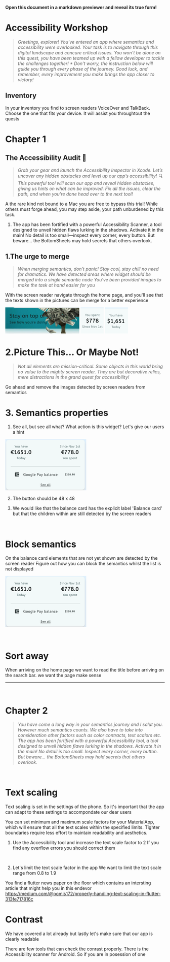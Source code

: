 **Open this document in a markdown previewer and reveal its true form!**

# Accessibility Workshop


> *Greetings, explorer! 
You've entered an app where semantics and accessibility were overlooked. 
Your task is to navigate through this digital landscape and concure critical issues. 
> You won't be alone on this quest, you have been teamed up with a fellow developer to tackle the challenges together!
> *
> Don’t worry, the instruction below will guide you through every phase of the journey.
Good luck, and remember, every improvement you make brings the app closer to victory!*




## Inventory
In your inventory you find to screen readers
VoiceOver and TalkBack. Choose the one that fits your device. 
It will assist you throughtout the quests


# Chapter 1

## The Accessibility Audit 🚀

> *Grab your gear and launch the Accessibility Inspector in Xcode. Let’s uncover any hidden obstacles and level up our app’s accessibility! 🔍
> This powerful tool will scan our app and reveal hidden obstacles, giving us hints on what can be improved.
> Fix all the issues, clear the path, and when you're done head over to the next tool!*

A the rare kind not bound to a Mac you are free to bypass this trial! While others must forge ahead, you may step aside, your path unburdened by this task.



1. The app has been fortified with a powerful Accessibility Scanner, a tool designed to unveil hidden flaws lurking in the shadows. Activate it in the main! No detail is too small—inspect every corner, every button. But beware… the BottomSheets may hold secrets that others overlook.



## 1.The urge to merge

> *When merging semantics, don’t panic! Stay cool, stay chill no need for dramatics.
> We have detected areas where widget should be merged into a single semantic node 
> You've been provided images to make the task at hand easier for you*

With the screen reader navigate through the home page, and you'll see that the texts shown in the pictures can be merge for a better experience



![image info](./lib/assets/markdown/header_text.png)
![image info](./lib/assets/markdown/merge_balance_text_spent.png)
![image info](./lib/assets/markdown/merge_balance_text.png)


# 2.Picture This... Or Maybe Not!
> *Not all elements are mission-critical. Some objects in this world bring no value to the mighty screen reader. They are but decorative relics, mere distractions in the grand quest for accessibility!*

Go ahead and remove the images detected by screen readers from semantics

# 3. Semantics properties

 1. See all, but see all what? What action is this widget? Let's give our users a hint

![image info](./lib/assets/markdown/balance_card.png)

2. The button should be 48 x 48 

3. We would like that the balance card has the explicit label 'Balance card' but that the children within are still detected by the screen readers 

$~$

# Block semantics

On the balance card elements that are not yet shown are detected by the screen reader
Figure out how you can block the semantics whilst the list is not displayed 

![image info](./lib/assets/markdown/balance_card.png)

$~$

# Sort away

When arriving on the home page we want to read the title before arriving on the search bar. we want the page make sense 


___
$~$

# Chapter 2

> *You have come a long way in your semantics journey and I salut you. 
However much semantics counts. We also have to take into consideration other factors such as color contracts, text scalors etc. 
The app has been fortified with a powerful Accessibility tool, a tool designed to unveil hidden flaws lurking in the shadows. Activate it in the main! No detail is too small. 
> Inspect every corner, every button. But beware… the BottomSheets may hold secrets that others overlook.*

$~$

# Text scaling

Text scaling is set in the settings of the phone. So it's important that the app can adapt to these settings to accompondate our dear users 

You can set minimum and maximum scale factors for your MaterialApp, which will ensure that all the text scales within the specified limits. Tighter boundaries require less effort to maintain readability and aesthetics.

1. Use the Accessibility tool and increase the text scale factor to 2
If you find any overflow errors you should correct them

$~$

2. Let's limit the text scale factor in the app 
We want to limit the text scale range from 0.8 to 1.9

You find a flutter news paper on the floor which contains an intersting article that might help you in this endevor
https://medium.com/@pomis172/properly-handling-text-scaling-in-flutter-313fe717816c


# Contrast
We have covered a lot already but lastly let's make sure that our app is clearly readable

There are few tools that can check the conrast properly. There is the Accessibility scanner for Android. So if you are in posession of one 







    

